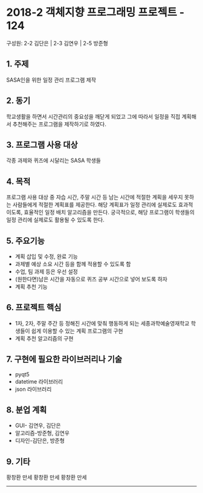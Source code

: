 # 2018-2 객체지향 프로그래밍 프로젝트 - 124
구성원: 2-2 김단은 | 2-3 김연우 | 2-5 방준형

## 1. 주제
SASA인을 위한 일정 관리 프로그램 제작

## 2. 동기
학교생활을 하면서 시간관리의 중요성을 깨닫게 되었고 그에 따라서 일정을 직접 계획해서 추천해주는 프로그램을 제작하기로 하였다.

## 3. 프로그램 사용 대상
각종 과제와 퀴즈에 시달리는 SASA 학생들

## 4. 목적
프로그램 사용 대상 중 자습 시간, 주말 시간 등 남는 시간에 적절한 계획을 세우지 못하는 사람들에게 적절한 계획표를 제공한다. 해당 계획표가 일정 관리에 실제로도 효과적이도록, 효율적인 일정 배치 알고리즘을 만든다. 궁극적으로, 해당 프로그램이 학생들의 일정 관리에 실제로도 활용될 수 있도록 한다.

## 5. 주요기능
- 계획 삽입 및 수정, 완료 기능
- 과제별 예상 소요 시간 등을 함께 적용할 수 있도록 함
- 수업, 팀 과제 등은 우선 설정
- (원한다면)남은 시간을 자동으로 퀴즈 공부 시간으로 넣어 보도록 하자
- 계획 추천 기능 

## 6. 프로젝트 핵심
- 1자, 2자, 주말 주간 등 정해진 시간에 맞춰 행동하게 되는 세종과학예술영재학교 학생들이 쉽게 이용할 수 있는 계획 프로그램의 구현
- 계획 추천 알고리즘의 구현

## 7. 구현에 필요한 라이브러리나 기술
- pyqt5
- datetime 라이브러리
- json 라이브러리

## 8. **분업 계획**
- GUI- 김연우, 김단은
- 알고리즘-방준형, 김연우
- 디자인-김단은, 방준형

## 9. 기타
황창환 만세
황창환 만세 황창환 만세
<hr>
